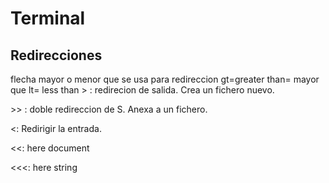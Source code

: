 # Terminal

## Redirecciones

flecha mayor o menor que se usa para redireccion
gt=greater than= mayor que
lt= less than
&gt; : redirecion de salida. Crea un fichero nuevo.

&gt;&gt; : doble redireccion de S. Anexa a un fichero.

&lt;: Redirigir la entrada.

&lt;&lt;: here document 

&lt;&lt;&lt;: here string

